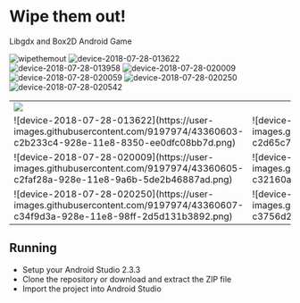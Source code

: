 # Wipe them out!
Libgdx and Box2D Android Game

![wipethemout](https://user-images.githubusercontent.com/9197974/43360272-5001941e-9289-11e8-962b-3a4e67cd57d7.png)
![device-2018-07-28-013622](https://user-images.githubusercontent.com/9197974/43360603-c2b233c4-928e-11e8-8350-ee0dfc08bb7d.png)  ![device-2018-07-28-013958](https://user-images.githubusercontent.com/9197974/43360604-c2d65c7c-928e-11e8-8593-0de873ba45e8.png)
![device-2018-07-28-020009](https://user-images.githubusercontent.com/9197974/43360605-c2faf28a-928e-11e8-9a6b-5de2b46887ad.png)  ![device-2018-07-28-020059](https://user-images.githubusercontent.com/9197974/43360606-c32160aa-928e-11e8-9ff3-afd223783fb1.png)
![device-2018-07-28-020250](https://user-images.githubusercontent.com/9197974/43360607-c34f9d3a-928e-11e8-98ff-2d5d131b3892.png)  ![device-2018-07-28-020542](https://user-images.githubusercontent.com/9197974/43360608-c3756d26-928e-11e8-8981-c52c04f97982.png)


<table>
    <tbody>
        <tr>
            <td colspan="2">
                <img src="https://user-images.githubusercontent.com/9197974/43360272-5001941e-9289-11e8-962b-3a4e67cd57d7.png">
            </td>
        </tr>
        <tr>
            <td>
                ![device-2018-07-28-013622](https://user-images.githubusercontent.com/9197974/43360603-c2b233c4-928e-11e8-8350-ee0dfc08bb7d.png)
            </td>
            <td>
                ![device-2018-07-28-013958](https://user-images.githubusercontent.com/9197974/43360604-c2d65c7c-928e-11e8-8593-0de873ba45e8.png)
            <td>                
        </tr>
        <tr>
            <td>
                ![device-2018-07-28-020009](https://user-images.githubusercontent.com/9197974/43360605-c2faf28a-928e-11e8-9a6b-5de2b46887ad.png)
            </td>
            <td>
                ![device-2018-07-28-020059](https://user-images.githubusercontent.com/9197974/43360606-c32160aa-928e-11e8-9ff3-afd223783fb1.png)
            <td>                
        </tr>
        <tr>
            <td>
                ![device-2018-07-28-020250](https://user-images.githubusercontent.com/9197974/43360607-c34f9d3a-928e-11e8-98ff-2d5d131b3892.png)
            </td>
            <td>
                ![device-2018-07-28-020542](https://user-images.githubusercontent.com/9197974/43360608-c3756d26-928e-11e8-8981-c52c04f97982.png)
            <td>                
        </tr>
    </tbody>
</table> 


<h2>Running</h2>
<ul>
  <li>Setup your Android Studio 2.3.3</li>
  <li>Clone the repository or download and extract the ZIP file</li>
  <li>Import the project into Android Studio</li>
</ul>
